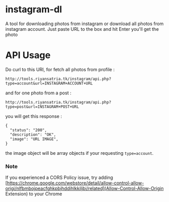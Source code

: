 # instagram-dl
A tool for downloading photos from instagram or download all photos from instagram account. Just paste URL to the box and hit Enter you'll get the photo

# API Usage
Do curl to this URI, for fetch all photos from profile :
```
http://tools.riyansatria.tk/instagram/api.php?type=account&url=INSTAGRAM+ACCOUNT+URL
```
and for one photo from a post :
```
http://tools.riyansatria.tk/instagram/api.php?type=post&url=INSTAGRAM+POST+URL
```
you will get this response :
```
{
  "status": "200",
  "description": "OK",
  "image": "URL IMAGE",
}
``` 
the image object will be array objects if your requesting `type=account`.

### Note
If you experienced a CORS Policy issue, try adding [https://chrome.google.com/webstore/detail/allow-control-allow-origi/nlfbmbojpeacfghkpbjhddihlkkiljbi/related](Allow-Control-Allow-Origin Extension) to your Chrome
